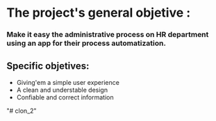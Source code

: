 <div>
	<h1>The project's general objetive :</h1> 
	<h3>	Make it easy the administrative process on HR department using an app for their process automatization.</h3>
</div>

<h2>Specific objetives:</h2>
<ul>
	<li>Giving'em a simple user experience</li>
	<li>A clean and understable design</li>
	<li>Confiable and correct information</li>
</ul>
"# clon_2" 
